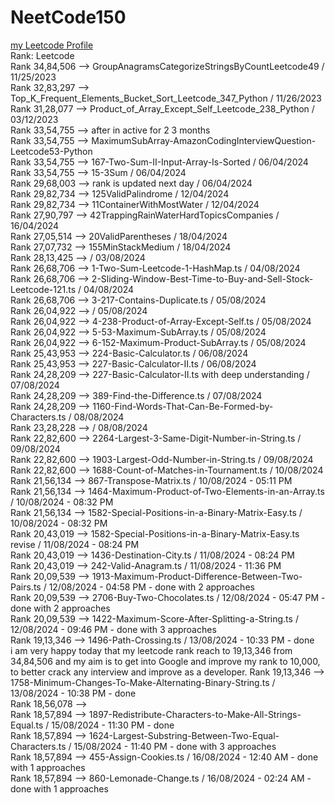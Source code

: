 # NeetCode150

<a href='https://leetcode.com/iamfutureflash/' target='_blank'>my Leetcode Profile</a>  </br>
Rank: Leetcode  </br>
Rank 34,84,506  --> GroupAnagramsCategorizeStringsByCountLeetcode49 / 11/25/2023 </br>
Rank 32,83,297  --> Top_K_Frequent_Elements_Bucket_Sort_Leetcode_347_Python   / 11/26/2023 </br>
Rank 31,28,077  --> Product_of_Array_Except_Self_Leetcode_238_Python  / 03/12/2023 </br>
Rank 33,54,755  --> after in active for 2 3 months </br>
Rank 33,54,755  --> MaximumSubArray-AmazonCodingInterviewQuestion-Leetcode53-Python </br>
Rank 33,54,755  --> 167-Two-Sum-II-Input-Array-Is-Sorted / 06/04/2024 </br>
Rank 33,54,755  --> 15-3Sum / 06/04/2024 </br>
Rank 29,68,003  --> rank is updated next day / 06/04/2024 </br>
Rank 29,82,734  --> 125ValidPalindrome / 12/04/2024 </br>
Rank 29,82,734  --> 11ContainerWithMostWater / 12/04/2024 </br>
Rank 27,90,797  --> 42TrappingRainWaterHardTopicsCompanies / 16/04/2024 </br>
Rank 27,05,514  --> 20ValidParentheses / 18/04/2024 </br>
Rank 27,07,732  --> 155MinStackMedium / 18/04/2024 </br>
Rank 28,13,425  -->                  / 03/08/2024 </br>
Rank 26,68,706  --> 1-Two-Sum-Leetcode-1-HashMap.ts / 04/08/2024 </br>
Rank 26,68,706  --> 2-Sliding-Window-Best-Time-to-Buy-and-Sell-Stock-Leetcode-121.ts / 04/08/2024 </br>
Rank 26,68,706  --> 3-217-Contains-Duplicate.ts / 05/08/2024 </br>
Rank 26,04,922  -->                            / 05/08/2024 </br>
Rank 26,04,922  --> 4-238-Product-of-Array-Except-Self.ts / 05/08/2024 </br>
Rank 26,04,922  --> 5-53-Maximum-SubArray.ts / 05/08/2024 </br>
Rank 26,04,922  --> 6-152-Maximum-Product-SubArray.ts / 05/08/2024 </br>
Rank 25,43,953  --> 224-Basic-Calculator.ts     / 06/08/2024 </br>
Rank 25,43,953  --> 227-Basic-Calculator-II.ts / 06/08/2024 </br>
Rank 24,28,209  --> 227-Basic-Calculator-II.ts with deep understanding / 07/08/2024 </br>
Rank 24,28,209  --> 389-Find-the-Difference.ts / 07/08/2024 </br>
Rank 24,28,209  --> 1160-Find-Words-That-Can-Be-Formed-by-Characters.ts / 08/08/2024 </br>
Rank 23,28,228  -->                                                    / 08/08/2024 </br>
Rank 22,82,600  --> 2264-Largest-3-Same-Digit-Number-in-String.ts     / 09/08/2024 </br>
Rank 22,82,600  --> 1903-Largest-Odd-Number-in-String.ts             / 09/08/2024 </br>
Rank 22,82,600  --> 1688-Count-of-Matches-in-Tournament.ts          / 10/08/2024 </br>
Rank 21,56,134  --> 867-Transpose-Matrix.ts                        / 10/08/2024 - 05:11 PM </br>
Rank 21,56,134  --> 1464-Maximum-Product-of-Two-Elements-in-an-Array.ts / 10/08/2024 - 08:32 PM </br>
Rank 21,56,134  --> 1582-Special-Positions-in-a-Binary-Matrix-Easy.ts  / 10/08/2024 - 08:32 PM </br>
Rank 20,43,019  --> 1582-Special-Positions-in-a-Binary-Matrix-Easy.ts revise  / 11/08/2024 - 08:24 PM </br>
Rank 20,43,019  --> 1436-Destination-City.ts  / 11/08/2024 - 08:24 PM </br>
Rank 20,43,019  --> 242-Valid-Anagram.ts  / 11/08/2024 - 11:36 PM </br>
Rank 20,09,539  --> 1913-Maximum-Product-Difference-Between-Two-Pairs.ts  / 12/08/2024 - 04:58 PM - done with 2 approaches </br>
Rank 20,09,539  --> 2706-Buy-Two-Chocolates.ts  / 12/08/2024 - 05:47 PM - done with 2 approaches </br>
Rank 20,09,539  --> 1422-Maximum-Score-After-Splitting-a-String.ts  / 12/08/2024 - 09:46 PM - done with 3 approaches </br>
Rank 19,13,346  --> 1496-Path-Crossing.ts  / 13/08/2024 - 10:33 PM - done </br>
i am very happy today that my leetcode rank reach to 19,13,346 from 34,84,506 and my aim is to get into Google and improve my rank to 10,000, to better crack any interview and improve as a developer.
Rank 19,13,346  --> 1758-Minimum-Changes-To-Make-Alternating-Binary-String.ts  / 13/08/2024 - 10:38 PM - done </br>
Rank 18,56,078  -->    </br>
Rank 18,57,894  --> 1897-Redistribute-Characters-to-Make-All-Strings-Equal.ts  / 15/08/2024 - 11:30 PM - done </br>
Rank 18,57,894  --> 1624-Largest-Substring-Between-Two-Equal-Characters.ts  / 15/08/2024 - 11:40 PM - done with 3 approaches </br>
Rank 18,57,894  --> 455-Assign-Cookies.ts  / 16/08/2024 - 12:40 AM - done with 1 approaches </br>
Rank 18,57,894  --> 860-Lemonade-Change.ts  / 16/08/2024 - 02:24 AM - done with 1 approaches </br>